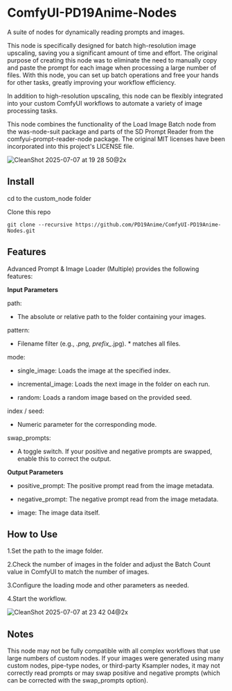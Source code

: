 # ComfyUI-PD19Anime-Nodes
A suite of nodes for dynamically reading prompts and images.

This node is specifically designed for batch high-resolution image upscaling, saving you a significant amount of time and effort. The original purpose of creating this node was to eliminate the need to manually copy and paste the prompt for each image when processing a large number of files. With this node, you can set up batch operations and free your hands for other tasks, greatly improving your workflow efficiency.

In addition to high-resolution upscaling, this node can be flexibly integrated into your custom ComfyUI workflows to automate a variety of image processing tasks.

This node combines the functionality of the Load Image Batch node from the was-node-suit package and parts of the SD Prompt Reader from the comfyui-prompt-reader-node package. The original MIT licenses have been incorporated into this project's LICENSE file.


![CleanShot 2025-07-07 at 19 28 50@2x](https://github.com/user-attachments/assets/c4b17582-7f5e-4c4e-aabf-4c12d5dcb07d)

## Install

cd to the custom_node folder

Clone this repo

    git clone --recursive https://github.com/PD19Anime/ComfyUI-PD19Anime-Nodes.git


## Features

Advanced Prompt & Image Loader (Multiple) provides the following features:



**Input Parameters**

path: 
- The absolute or relative path to the folder containing your images.

pattern: 
- Filename filter (e.g., *.png, prefix_*.jpg). * matches all files.

mode:
- single_image: Loads the image at the specified index.

- incremental_image: Loads the next image in the folder on each run.

- random: Loads a random image based on the provided seed.

index / seed:
- Numeric parameter for the corresponding mode.

swap_prompts:
- A toggle switch. If your positive and negative prompts are swapped, enable this to correct the output.



**Output Parameters**

- positive_prompt: The positive prompt read from the image metadata.

- negative_prompt: The negative prompt read from the image metadata.

- image: The image data itself.



## How to Use

1.Set the path to the image folder.

2.Check the number of images in the folder and adjust the Batch Count value in ComfyUI to match the number of images.

3.Configure the loading mode and other parameters as needed.

4.Start the workflow.

![CleanShot 2025-07-07 at 23 42 04@2x](https://github.com/user-attachments/assets/10211f62-4cb3-4673-bade-f9da96789d16)


## Notes

  This node may not be fully compatible with all complex workflows that use large numbers of custom nodes. If your images were generated using many custom nodes, pipe-type nodes, or third-party Ksampler nodes, it may not correctly read prompts or may swap positive and negative prompts (which can be corrected with the swap_prompts option).


